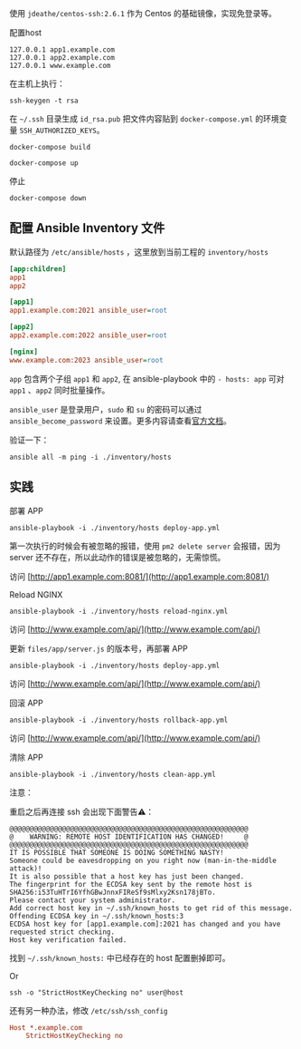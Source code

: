 使用 `jdeathe/centos-ssh:2.6.1` 作为 Centos 的基础镜像，实现免登录等。

配置host

```
127.0.0.1 app1.example.com
127.0.0.1 app2.example.com
127.0.0.1 www.example.com
```

在主机上执行：
```shell
ssh-keygen -t rsa
```

在 `~/.ssh` 目录生成 `id_rsa.pub` 把文件内容贴到 `docker-compose.yml` 的环境变量 `SSH_AUTHORIZED_KEYS`。

``` shell
docker-compose build
```



```shell
docker-compose up
```

停止

```shell
docker-compose down
```



## 配置 Ansible Inventory 文件

默认路径为 `/etc/ansible/hosts` ，这里放到当前工程的 `inventory/hosts`

```ini
[app:children]
app1
app2

[app1]
app1.example.com:2021 ansible_user=root

[app2]
app2.example.com:2022 ansible_user=root

[nginx]
www.example.com:2023 ansible_user=root
```

`app` 包含两个子组 `app1` 和 `app2`, 在 ansible-playbook 中的 `- hosts: app` 可对 `app1` 、`app2` 同时批量操作。

`ansible_user` 是登录用户，`sudo` 和 `su` 的密码可以通过 `ansible_become_password` 来设置。更多内容请查看[官方文档](https://docs.ansible.com/ansible/latest/user_guide/intro_inventory.html)。

验证一下：

```shell
ansible all -m ping -i ./inventory/hosts
```

## 实践

部署 APP

```shell
ansible-playbook -i ./inventory/hosts deploy-app.yml
```

第一次执行的时候会有被忽略的报错，使用 `pm2 delete server` 会报错，因为 server 还不存在，所以此动作的错误是被忽略的，无需惊慌。

访问 [http://app1.example.com:8081/](http://app1.example.com:8081/)



Reload NGINX

```shell
ansible-playbook -i ./inventory/hosts reload-nginx.yml
```

访问 [http://www.example.com/api/](http://www.example.com/api/)



更新 `files/app/server.js` 的版本号，再部署 APP

```shell
ansible-playbook -i ./inventory/hosts deploy-app.yml
```

访问 [http://www.example.com/api/](http://www.example.com/api/)



回滚 APP

```shell
ansible-playbook -i ./inventory/hosts rollback-app.yml
```

访问 [http://www.example.com/api/](http://www.example.com/api/)



清除 APP

```shell
ansible-playbook -i ./inventory/hosts clean-app.yml
```



注意：

重启之后再连接 ssh 会出现下面警告⚠️：

```shell
@@@@@@@@@@@@@@@@@@@@@@@@@@@@@@@@@@@@@@@@@@@@@@@@@@@@@@@@@@@
@    WARNING: REMOTE HOST IDENTIFICATION HAS CHANGED!     @
@@@@@@@@@@@@@@@@@@@@@@@@@@@@@@@@@@@@@@@@@@@@@@@@@@@@@@@@@@@
IT IS POSSIBLE THAT SOMEONE IS DOING SOMETHING NASTY!
Someone could be eavesdropping on you right now (man-in-the-middle attack)!
It is also possible that a host key has just been changed.
The fingerprint for the ECDSA key sent by the remote host is
SHA256:i53TuHTrI6YfhGBwJnnxFIReSf9sMlxy2Ksn178jBTo.
Please contact your system administrator.
Add correct host key in ~/.ssh/known_hosts to get rid of this message.
Offending ECDSA key in ~/.ssh/known_hosts:3
ECDSA host key for [app1.example.com]:2021 has changed and you have requested strict checking.
Host key verification failed.
```

找到 `~/.ssh/known_hosts:` 中已经存在的 host 配置删掉即可。

Or 

```shell
ssh -o "StrictHostKeyChecking no" user@host
```

还有另一种办法，修改 `/etc/ssh/ssh_config`

```ini
Host *.example.com
    StrictHostKeyChecking no
```

